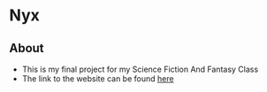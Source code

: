 # Nyx
## About
- This is my final project for my Science Fiction And Fantasy Class
- The link to the website can be found [here](sayeem2004.github.io/Nyx)
